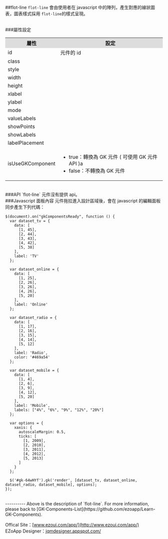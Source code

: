 ##flot-line
`flot-line` 會由使用者在 javascript 中的陣列，產生對應的線狀圖表，圖表樣式採用 `flot-line`的樣式呈現。

<br/>
###屬性設定
<table>

<tr>
<th style="background:#ddd;">屬性</th>
<th style="background:#ddd;">設定</th>
</tr>

<tr>
<td>id</td>
<td>元件的 id</td>
</tr>

<tr>
<td>class</td>
<td></td>
</tr>

<tr>
<td>style</td>
<td></td>
</tr>

<tr>
<td>width</td>
<td></td>
</tr>

<tr>
<td>height</td>
<td></td>
</tr>

<tr>
<td>xlabel</td>
<td></td>
</tr>

<tr>
<td>ylabel</td>
<td></td>
</tr>

<tr>
<td>mode</td>
<td></td>
</tr>

<tr>
<td>valueLabels</td>
<td></td>
</tr>

<tr>
<td>showPoints</td>
<td></td>
</tr>

<tr>
<td>showLabels</td>
<td></td>
</tr>

<tr>
<td>labelPlacement</td>
<td></td>
</tr>

<tr>
<td>isUseGKComponent</td>
<td><ul>
<li>true：轉換為 GK 元件 ( 可使用 GK 元件 API )a</li>
<li>false：不轉換為 GK 元件</li>
</ul></td>
</tr>

</table>

<br/>
###API
`flot-line` 元件沒有提供 api。


<br/>
###Javascript 面板內容
元件拖拉進入設計區域後，會在 javascript 的編輯面板同步產生下列代碼：  

	$(document).on("gkComponentsReady", function () {
	  var dataset_tv = {
	    data: [
	      [1, 45],
	      [2, 44],
	      [3, 43],
	      [4, 42],
	      [5, 38]
	    ],
	    label: 'TV'
	  };
	
	  var dataset_online = {
	    data: [
	      [1, 25],
	      [2, 26],
	      [3, 26],
	      [4, 26],
	      [5, 20]
	    ],
	    label: 'Online'
	  };
	
	  var dataset_radio = {
	    data: [
	      [1, 17],
	      [2, 16],
	      [3, 15],
	      [4, 14],
	      [5, 12]
	    ],
	    label: 'Radio',
	    color: '#469a54'
	  };
	
	  var dataset_mobile = {
	    data: [
	      [1, 4],
	      [2, 6],
	      [3, 9],
	      [4, 12],
	      [5, 20]
	    ],
	    label: 'Mobile',
	    labels: ["4%", "6%", "9%", "12%", "20%"]
	  };
	
	  var options = {
	    xaxis: {
	      autoscaleMargin: 0.5,
	      ticks: [
	        [1, 2009],
	        [2, 2010],
	        [3, 2011],
	        [4, 2012],
	        [5, 2013]
	      ]
	    }
	  };
	
	  $('#gk-64wHYf').gk('render', [dataset_tv, dataset_online, dataset_radio, dataset_mobile], options);
	});


<br/>
----------
Above is the description of `flot-line`. For more information, please back to [GK-Components-List](https://github.com/ezoapp/Learn-GK-Components).

Offical Site：[www.ezoui.com/app/](http://www.ezoui.com/app/)  
EZoApp Designer：[jqmdesigner.appspot.com/](http://jqmdesigner.appspot.com/)




